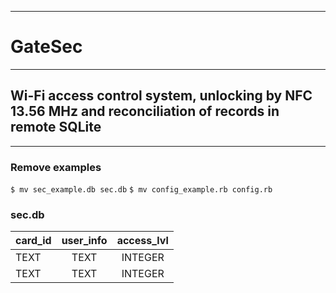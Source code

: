 ___
# GateSec
___
## Wi-Fi access control system, unlocking by NFC 13.56 MHz and reconciliation of records in remote SQLite
___
### Remove examples
`$ mv sec_example.db sec.db`
`$ mv config_example.rb config.rb`
### sec.db 

| card_id       | user_info     |access_lvl|
| ------------- |:-------------:|:--------:|
| TEXT          | TEXT          |INTEGER   |
| TEXT          | TEXT          |INTEGER   |
